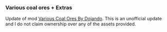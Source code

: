 ### Various coal ores + Extras

Update of mod [Various Coal Ores By Dojando](https://www.nexusmods.com/stardewvalley/mods/14496?tab=description). This is an unofficial update and I do not claim ownership over any of the assets provided. 
